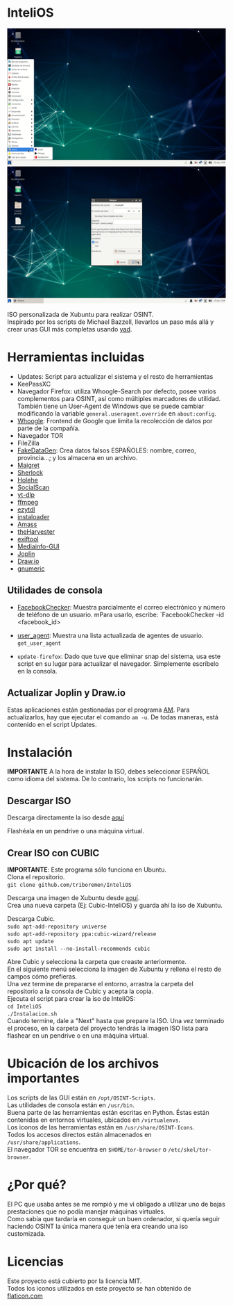 # InteliOS
![intelios1](./intelios1.png)
![intelios2](./intelios2.png)


ISO personalizada de Xubuntu para realizar OSINT. <br />
Inspirado por los scripts de Michael Bazzell, llevarlos un paso más allá y crear unas GUI más completas usando [yad](https://github.com/v1cont/yad).

# Herramientas incluidas
- Updates: Script para actualizar el sistema y el resto de herramientas
- KeePassXC
- Navegador Firefox: utiliza Whoogle-Search por defecto, posee varios complementos para OSINT, así como múltiples marcadores de utilidad. También tiene un User-Agent de Windows que se puede cambiar modificando la variable `general.useragent.override` en `about:config`.
- [Whoogle](https://github.com/benbusby/whoogle-search): Frontend de Google que limita la recolección de datos por parte de la compañía.
- Navegador TOR
- FileZilla
- [FakeDataGen](https://github.com/JoelGMSec/FakeDataGen): Crea datos falsos ESPAÑOLES: nombre, correo, provincia...; y los almacena en un archivo.
- [Maigret](https://github.com/soxoj/maigret)
- [Sherlock](https://github.com/sherlock-project/sherlock)
- [Holehe](https://github.com/megadose/holehe)
- [SocialScan](https://github.com/iojw/socialscan)
- [yt-dlp](https://github.com/yt-dlp/yt-dlp)
- [ffmpeg](https://github.com/FFmpeg/FFmpeg)
- [ezytdl](https://github.com/sylviiu/ezytdl)
- [instaloader](https://github.com/instaloader/instaloader)
- [Amass](https://github.com/owasp-amass/amass)
- [theHarvester](https://github.com/laramies/theHarvester)
- [exiftool](https://github.com/exiftool/exiftool)
- [Mediainfo-GUI](https://mediaarea.net/en/MediaInfo)
- [Joplin](https://github.com/jgraph/drawio-desktop)
- [Draw.io]()
- [gnumeric](https://github.com/GNOME/gnumeric)

## Utilidades de consola
- [FacebookChecker](https://github.com/yasserjanah/FacebookChecker): Muestra parcialmente el correo electrónico y número de teléfono de un usuario. mPara usarlo, escribe: `FacebookChecker -id <facebook_id>

- [user_agent](https://github.com/TechfaneTechnologies/user_agent): Muestra una lista actualizada de agentes de usuario. `get_user_agent`

- `update-firefox`: Dado que tuve que eliminar snap del sistema, usa este script en su lugar para actualizar el navegador. Simplemente escríbelo en la consola.

## Actualizar Joplin y Draw.io
Estas aplicaciones están gestionadas por el programa [AM](https://github.com/ivan-hc/AM-Application-Manager). Para actualizarlos, hay que ejecutar el comando `am -u`. De todas maneras, está contenido en el script Updates.

# Instalación
**IMPORTANTE** A la hora de instalar la ISO, debes seleccionar ESPAÑOL como idioma del sistema. De lo contrario, los scripts no funcionarán.

## Descargar ISO
Descarga directamente la iso desde [aquí](https://mega.nz/file/wvNnhJQZ#BMmCw3bElQ698FglkNCSfwrQssGtwKHvzVLf8xLjC78) <br />

Flashéala en un pendrive o una máquina virtual.

## Crear ISO con CUBIC
**IMPORTANTE**: Este programa sólo funciona en Ubuntu. <br />
Clona el repositorio. <br />
`git clone github.com/triboremen/InteliOS`

Descarga una imagen de Xubuntu desde [aquí](https://xubuntu.org/download/). <br />
Crea una nueva carpeta (Ej: Cubic-InteliOS) y guarda ahí la iso de Xubuntu. <br />

Descarga Cubic. <br />
`sudo apt-add-repository universe` <br />
`sudo apt-add-repository ppa:cubic-wizard/release` <br />
`sudo apt update` <br />
`sudo apt install --no-install-recommends cubic` <br />

Abre Cubic y selecciona la carpeta que creaste anteriormente. <br />
En el siguiente menú selecciona la imagen de Xubuntu y rellena el resto de campos cómo prefieras. <br />
Una vez termine de prepararse el entorno, arrastra la carpeta del repositorio a la consola de Cubic y acepta la copia. <br />
Ejecuta el script para crear la iso de InteliOS: <br />
`cd InteliOS` <br />
`./Instalacion.sh` <br />
Cuando termine, dale a "Next" hasta que prepare la ISO. Una vez terminado el proceso, en la carpeta del proyecto tendrás la imagen ISO lista para flashear en un pendrive o en una máquina virtual.<br />

# Ubicación de los archivos importantes
Los scripts de las GUI están en `/opt/OSINT-Scripts`. <br />
Las utilidades de consola están en `/usr/bin`. <br />
Buena parte de las herramientas están escritas en Python. Éstas están contenidas en entornos virtuales, ubicados en `/virtualenvs`. <br />
Los iconos de las herramientas están en `/usr/share/OSINT-Icons`. <br />
Todos los accesos directos están almacenados en `/usr/share/applications`. <br />
El navegador TOR se encuentra en `$HOME/tor-browser` o `/etc/skel/tor-browser`. <br />

# ¿Por qué?
El PC que usaba antes se me rompió y me vi obligado a utilizar uno de bajas prestaciones que no podía manejar máquinas virtuales. <br />
Como sabía que tardaría en conseguir un buen ordenador, si quería seguir haciendo OSINT la única manera que tenía era creando una iso customizada. <br />

# Licencias
Este proyecto está cubierto por la licencia MIT. <br />
Todos los iconos utilizados en este proyecto se han obtenido de [flaticon.com](flaticon.com)

